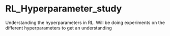 # RL_Hyperparameter_study
Understanding the hyperparameters in RL.  Will be doing experiments on the different hyperparameters to get an understanding
